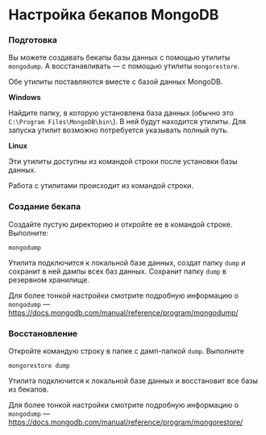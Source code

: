 # Настройка бекапов MongoDB

### Подготовка
Вы можете создавать бекапы базы данных с помощью утилиты `mongodump`.
А восстанавливать — с помощью утилиты `mongorestore`.

Обе утилиты поставляются вместе с базой данных MongoDB.

**Windows**

Найдите папку, в которую установлена база данных (обычно это `C:\Program Files\MongoDB\bin\`).
В ней будут находится утилиты. Для запуска утилит возможно потребуется указывать полный путь.

**Linux**

Эти утилиты доступны из командой строки после установки базы данных.

Работа с утилитами происходит из командой строки.

### Создание бекапа
Создайте пустую директорию и откройте ее в командой строке.
Выполните:
```
mongodump
```

Утилита подключится к локальной базе данных, создат папку `dump` и сохранит в ней дампы всех баз данных.
Сохранит папку `dump` в резервном хранилище.

Для более тонкой настройки смотрите подробную информацию о `mongodump` — <https://docs.mongodb.com/manual/reference/program/mongodump/>

### Восстановление
Откройте командую строку в папке с дамп-папкой `dump`.
Выполните
```
mongorestore dump
```

Утилита подключится к локальной базе данных и восстановит все базы из бекапов.

Для более тонкой настройки смотрите подробную информацию о `mongodump` — <https://docs.mongodb.com/manual/reference/program/mongorestore/>
